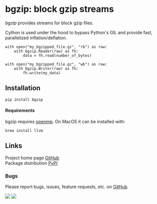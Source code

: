 # bgzip: block gzip streams
_bgzip_ provides streams for block gzip files.

Cython is used under the hood to bypass Python's GIL and provide fast, parallelized inflation/deflation.

```
with open("my_bgzipped_file.gz", "rb") as raw:
	with bgzip.Reader(raw) as fh:
		data = fh.read(number_of_bytes)

with open("my_bgzipped_file.gz", "wb") as raw:
	with bgzip.Writer(raw) as fh:
		fh.write(my_data)
```

## Installation

```
pip install bgzip
```

#### Requirements
bgzip requires [openmp](https://github.com/llvm/llvm-project/tree/master/openmp). On MacOS
it can be installed with:
```
brew install llvm
```

## Links
Project home page [GitHub](https://github.com/xbrianh/bgzip)  
Package distribution [PyPI](https://pypi.org/project/bgzip/)

### Bugs
Please report bugs, issues, feature requests, etc. on [GitHub](https://github.com/xbrianh/bgzip).

![](https://travis-ci.org/xbrianh/bgzip.svg?branch=master) ![](https://badge.fury.io/py/bgzip.svg)
